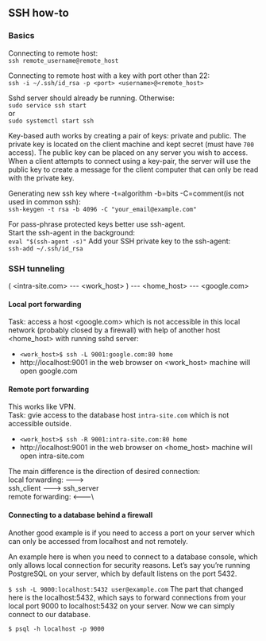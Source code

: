 ## SSH how-to

### Basics

Connecting to remote host:\
`ssh remote_username@remote_host`

Connecting to remote host with a key with port other than 22:\
`ssh -i ~/.ssh/id_rsa -p <port> <username>@<remote_host>`

Sshd server should already be running. Otherwise:\
`sudo service ssh start`\
or\
`sudo systemctl start ssh`

Key-based auth works by creating a pair of keys: private and public.
The private key is located on the client machine and kept secret (must have `700` access).
The public key can be placed on any server you wish to access.
When a client attempts to connect using a key-pair, the server will use the public key to create a message for the client computer that can only be read with the private key.

Generating new ssh key where -t=algorithm -b=bits -C=comment(is not used in common ssh):\
`ssh-keygen -t rsa -b 4096 -C "your_email@example.com"`

For pass-phrase protected keys better use ssh-agent.\
Start the ssh-agent in the background:\
`eval "$(ssh-agent -s)"`
Add your SSH private key to the ssh-agent:\
`ssh-add ~/.ssh/id_rsa`

### SSH tunneling

( <intra-site.com> --- <work_host> ) --- <home_host> --- <google.com>

#### Local port forwarding
Task: access a host <google.com> which is not accessible in this local network (probably closed by a firewall) with help of another host <home_host> with running sshd server:
- `<work_host>$ ssh -L 9001:google.com:80 home` 
- http://localhost:9001 in the web browser on <work_host> machine will open google.com

#### Remote port forwarding 
This works like VPN.\
Task: gvie access to the database host `intra-site.com` which is not accessible outside.
- `<work_host>$ ssh -R 9001:intra-site.com:80 home`
- http://localhost:9001 in the web browser on <home_host> machine will open intra-site.com

The main difference is the direction of desired connection:\
local forwarding:     --->\
ssh_client            --->        ssh_server\
remote forwarding:    <---\


#### Connecting to a database behind a firewall
Another good example is if you need to access a port on your server which can only be accessed from localhost and not remotely.

An example here is when you need to connect to a database console, which only allows local connection for security reasons. Let’s say you’re running PostgreSQL on your server, which by default listens on the port 5432.

`$ ssh -L 9000:localhost:5432 user@example.com`
The part that changed here is the localhost:5432, which says to forward connections from your local port 9000 to localhost:5432 on your server. Now we can simply connect to our database.

`$ psql -h localhost -p 9000`